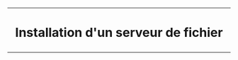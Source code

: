 ----------------------------------------------------------------------------------------------------------------------------
# <p align='center'> Installation d'un serveur de fichier </p>
----------------------------------------------------------------------------------------------------------------------------
